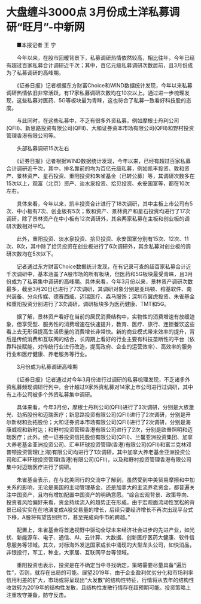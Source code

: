 # 大盘缠斗3000点 3月份成土洋私募调研“旺月”-中新网

　　■本报记者 王 宁

　　今年以来，在股市回暖背景下，私募调研热情依然较高，相比往年，今年已经有超过百家私募合计调研近千次；其中，百亿元级私募调研次数居前，且3月份成为了私募调研的高峰期。

　　《证券日报》记者根据东方财富Choice和WIND数据统计发现，今年以来私募调研热情依旧非常活跃，有17家私募调研次数均在10次以上。通过进一步梳理发现，这些私募对医药、5G等板块最为青睐，这也符合了私募一致看好科技股的态度。

　　与此同时，在这些私募中，不乏有很多外资私募，例如摩根士丹利公司(QFII)、新思路投资有限公司(QFII)、大和证券资本市场有限公司(QFII)和野村投资管理香港有限公司等。

　　头部私募调研15次左右

　　《证券日报》记者根据WIND数据统计发现，今年以来，已经有超过百家私募合计调研近千次，其中，排名靠前的均为百亿元级私募，例如凯丰投资、敦和资产、景林资产、星石投资、重阳投资和朱雀基金（已转公募）等，其调研次数多在15次以上，观富（北京）资产、淡水泉投资、拾贝投资、永安国富等，都在10次左右。

　　具体来看，今年以来，凯丰投资合计进行了18次调研，其中主板上市公司有5次、中小板有7次、创业板有5次；敦和资产、景林资产和星石投资均进行了17次调研，除了景林资产在中小板有12次调研外，其余两家私募在主板和创业板的调研次数相对平均。

　　此外，重阳投资、淡水泉投资、拾贝投资、永安国富分别有15次、12次、11次、9次，其中除了拾贝投资在创业板进行了6次调研外，其余私募对创业板的调研次数均在5次以下。

　　记者通过东方财富Choice数据统计发现，在有记录可查的超百家私募合计近千次调研中，基本涵盖了A股市场的所有板块，但医药和5G板块最受青睐，且3月份成为了私募集中调研的高峰期。具体来看，今年3月份以来，景林资产调研次数最多，截至3月20日已进行了7次调研，其调研对象分别是亚玛顿、榕基软件、南兴装备、分众传媒、德赛西威、迈瑞医疗、森马服饰；深圳市翼虎投资、朱雀基金和重阳投资分别进行了3次调研，调研板块多为医药健康、TMT和5G。

　　据了解，景林资产看好在当前的居民消费结构中，实物性的消费增速有放缓迹象，但享受型、服务性的消费增速在快速提升，教育、医疗、旅行、连锁餐饮这些看上去无形但提高生活质量的消费增长非常快。新的商业模式带来效率的提升，背后是传统消费和互联网的结合，长周期上看好的行业主要有科技垄断性的平台（依靠科技赋能，对传统行业进行改造，提高政府、企业的运营效率）、高效率的服务行业和医疗健康、养老服务等行业。

　　3月份成为私募调研高峰期

　　《证券日报》记者通过对今年3月份进行过调研的私募梳理发现，不乏诸多外资私募频现调研行列中，合计超过9家外资私募对14家上市公司进行过调研，其中有上市公司被多个外资私募集中调研。

　　具体来看，今年3月份，摩根士丹利公司(QFII)进行了3次调研，分别是大族激光、劲拓股份和迈瑞医疗；新思路投资有限公司(QFII)进行了2次调研，分别是开尔新材和劲拓股份；大和证券资本市场有限公司(QFII)进行了2次调研，分别是海康威视和新时达；和野村投资管理香港有限公司进行了2次，分别是欧普照明和迈瑞医疗；此外，统一证券投资信托股份有限公司(QFII)、兰馨亚洲投资集团、加拿大养老基金亚洲投资公司、汇丰环球投资管理(香港)有限公司(QFII)和富兰克林邓普顿投资管理(上海)有限公司均进行了1次调研，其中加拿大养老基金亚洲投资公司和汇丰环球投资管理(香港)有限公司(QFII)，以及和野村投资管理香港有限公司集中对迈瑞医疗进行了调研。

　　朱雀基金表示，在与北美同行的交流中了解到，虽然受到中美贸易摩擦和中加关系的影响，无论是美国的主动管理基金，还是加拿大的主流养老资金，都普遍关注中国资产，且均有增加配置中国资产的明确意愿。“综合宏观背景、政策导向、投资者风险偏好来看，资金持续流入的趋势正在形成。由于宏观面流动性宽松的背景已经实实在在地演变成A股交易量的增长，后续只要经济增长不再次出现平台式下移，A股将有望告别熊市，甚至完成向牛市的跨越。”

　　配置上，朱雀基金将首选视野中驱动全球未来经济社会进步的先进产业，如光伏、新能源车、电子、通信、AI、云计算、大数据、创新医疗医药大健康、软件信息服务等领域。其次，对标海外发达国家成长中涌现的大型龙头公司，如快消品，非银投行，军工，种业，大家居、互联网平台等领域。

　　重阳投资也表示，投资是在不确定当中寻找确定，策略需要尽量具备“遍历性”，否则，就存在出局的可能。展望2019年，由于企业盈利优劣分化和市场利率信用利差的扩大，市场或将呈现出“大发散”的结构性特征，行情将从去年的结构性收敛转为2019年的结构性发散，且结构性发散行情存在超预期可能。投资策略上注重攻守兼备，防守反击。
